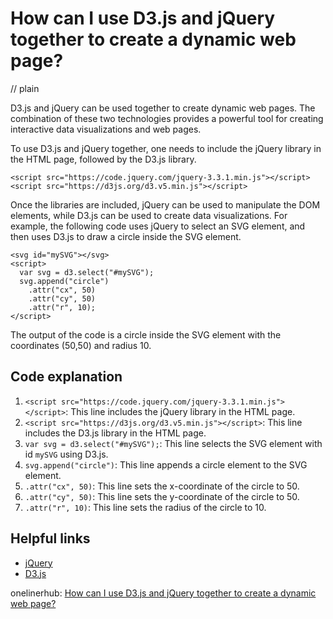 # How can I use D3.js and jQuery together to create a dynamic web page?
// plain

D3.js and jQuery can be used together to create dynamic web pages. The combination of these two technologies provides a powerful tool for creating interactive data visualizations and web pages.

To use D3.js and jQuery together, one needs to include the jQuery library in the HTML page, followed by the D3.js library.

```
<script src="https://code.jquery.com/jquery-3.3.1.min.js"></script>
<script src="https://d3js.org/d3.v5.min.js"></script>
```

Once the libraries are included, jQuery can be used to manipulate the DOM elements, while D3.js can be used to create data visualizations. For example, the following code uses jQuery to select an SVG element, and then uses D3.js to draw a circle inside the SVG element.

```
<svg id="mySVG"></svg>
<script>
  var svg = d3.select("#mySVG");
  svg.append("circle")
    .attr("cx", 50)
    .attr("cy", 50)
    .attr("r", 10);
</script>
```

The output of the code is a circle inside the SVG element with the coordinates (50,50) and radius 10.

## Code explanation


1. `<script src="https://code.jquery.com/jquery-3.3.1.min.js"></script>`: This line includes the jQuery library in the HTML page.
2. `<script src="https://d3js.org/d3.v5.min.js"></script>`: This line includes the D3.js library in the HTML page.
3. `var svg = d3.select("#mySVG");`: This line selects the SVG element with id `mySVG` using D3.js.
4. `svg.append("circle")`: This line appends a circle element to the SVG element.
5. `.attr("cx", 50)`: This line sets the x-coordinate of the circle to 50.
6. `.attr("cy", 50)`: This line sets the y-coordinate of the circle to 50.
7. `.attr("r", 10)`: This line sets the radius of the circle to 10.

## Helpful links

- [jQuery](https://jquery.com/)
- [D3.js](https://d3js.org/)

onelinerhub: [How can I use D3.js and jQuery together to create a dynamic web page?](https://onelinerhub.com/javascript-d3/how-can-i-use-d--js-and-jquery-together-to-create-a-dynamic-web-page)